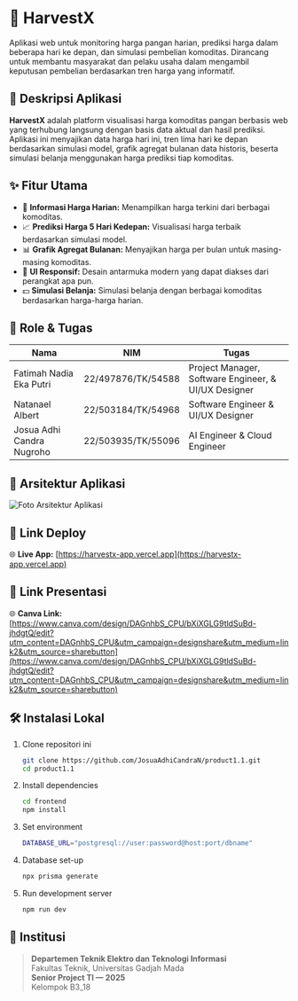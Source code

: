 # 🌾 HarvestX

Aplikasi web untuk monitoring harga pangan harian, prediksi harga dalam beberapa hari ke depan, dan simulasi pembelian komoditas. Dirancang untuk membantu masyarakat dan pelaku usaha dalam mengambil keputusan pembelian berdasarkan tren harga yang informatif.

## 📌 Deskripsi Aplikasi

**HarvestX** adalah platform visualisasi harga komoditas pangan berbasis web yang terhubung langsung dengan basis data aktual dan hasil prediksi. Aplikasi ini menyajikan data harga hari ini, tren lima hari ke depan berdasarkan simulasi model, grafik agregat bulanan data historis, beserta simulasi belanja menggunakan harga prediksi tiap komoditas.

## ✨ Fitur Utama

- 🔎 **Informasi Harga Harian:** Menampilkan harga terkini dari berbagai komoditas.
- 📈 **Prediksi Harga 5 Hari Kedepan:** Visualisasi harga terbaik berdasarkan simulasi model.
- 📊 **Grafik Agregat Bulanan:** Menyajikan harga per bulan untuk masing-masing komoditas.
- 📱 **UI Responsif:** Desain antarmuka modern yang dapat diakses dari perangkat apa pun.
- 💵 **Simulasi Belanja:** Simulasi belanja dengan berbagai komoditas berdasarkan harga-harga harian.

## 👥 Role & Tugas

| Nama | NIM | Tugas |
|------|-----|-------|
| Fatimah Nadia Eka Putri | 22/497876/TK/54588 | Project Manager, Software Engineer, & UI/UX Designer |
| Natanael Albert | 22/503184/TK/54968 | Software Engineer & UI/UX Designer |
| Josua Adhi Candra Nugroho | 22/503935/TK/55096 | AI Engineer & Cloud Engineer |

## 🧩 Arsitektur Aplikasi

![Foto Arsitektur Aplikasi](https://github.com/user-attachments/assets/ee40254d-5541-4534-a0e0-53a425653926)

## 🔗 Link Deploy

🌐 **Live App:** [https://harvestx-app.vercel.app](https://harvestx-app.vercel.app)

## 🔗 Link Presentasi

🌐 **Canva Link:** [https://www.canva.com/design/DAGnhbS_CPU/bXiXGLG9tldSuBd-jhdgtQ/edit?utm_content=DAGnhbS_CPU&utm_campaign=designshare&utm_medium=link2&utm_source=sharebutton](https://www.canva.com/design/DAGnhbS_CPU/bXiXGLG9tldSuBd-jhdgtQ/edit?utm_content=DAGnhbS_CPU&utm_campaign=designshare&utm_medium=link2&utm_source=sharebutton)

## 🛠️ Instalasi Lokal

1. Clone repositori ini
   ```bash
   git clone https://github.com/JosuaAdhiCandraN/product1.1.git
   cd product1.1
2. Install dependencies
   ```bash
   cd frontend
   npm install
3. Set environment 
   ```bash
   DATABASE_URL="postgresql://user:password@host:port/dbname"
4. Database set-up
   ```bash
   npx prisma generate
5. Run development server
   ```bash
   npm run dev

## 🏫 Institusi

> **Departemen Teknik Elektro dan Teknologi Informasi**  
> Fakultas Teknik, Universitas Gadjah Mada  
> **Senior Project TI — 2025**  
> Kelompok B3_18
